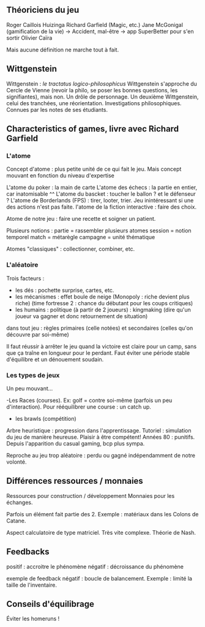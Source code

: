 ## Théoriciens du jeu

Roger Caillois
Huizinga 
Richard Garfield (Magic, etc.)
Jane McGonigal (gamification de la vie) -> Accident, mal-être -> app SuperBetter pour s'en sortir
Olivier Caïra

Mais aucune définition ne marche tout à fait.


## Wittgenstein

Wittgenstein : *le tractatus logico-philosophicus*
Wittgenstein s'approche du Cercle de Vienne (revoir la philo, se poser les bonnes questions, les signifiantes), mais non. Un drôle de personnage.
Un deuxième Wittgenstein, celui des tranchées, une réorientation. Investigations philosophiques. Connues par les notes de ses étudiants.

## Characteristics of games, livre avec Richard Garfield

### L'atome

Concept d'atome : plus petite unité de ce qui fait le jeu. Mais concept mouvant en fonction du niveau d'expertise

L'atome du poker : la main de carte
L'atome des échecs : la partie en entier, car inatomisable ^^
L'atome du bascket : toucher le ballon ? et le défenseur ?
L'atome de Borderlands (FPS) : tirer, looter, trier. Jeu inintéressant si une des actions n'est pas faite.
l'atome de la fiction interactive : faire des choix.

Atome de notre jeu : faire une recette et soigner un patient.


Plusieurs notions : 
partie = rassembler plusieurs atomes
session = notion temporel
match = métarègle
campagne = unité thématique

Atomes "classiques" : collectionner, combiner, etc.

### L'aléatoire

Trois facteurs :

- les dés : pochette surprise, cartes, etc.
- les mécanismes : effet boule de neige (Monopoly : riche devient plus riche) (time fortresse 2 : chance du débutant pour les coups critiques)
- les humains : politique (à partir de 2 joueurs) : kingmaking (dire qu'un joueur va gagner et donc retournement de situation)

dans tout jeu : règles primaires (celle notées) et secondaires (celles qu'on découvre par soi-même)

Il faut réussir à arrêter le jeu quand la victoire est claire pour un camp, sans que ça traîne en longueur pour le perdant.
Faut éviter une période stable d'équilibre et un dénouement soudain.

### Les types de jeux

Un peu mouvant...

-Les Races (courses). Ex: golf = contre soi-même (parfois un peu d'interaction). Pour rééquilibrer une course : un catch up.
- les brawls (compétition)

Arbre heuristique : progression dans l'apprentissage. Tutoriel : simulation du jeu de manière heureuse. Plaisir à être compétent! Années 80 : punitifs. Depuis l'apparition du casual gaming, bcp plus sympa.

Reproche au jeu trop aléatoire : perdu ou gagné indépendamment de notre volonté.


##  Différences ressources / monnaies

Ressources pour construction / développement
Monnaies pour les échanges.

Parfois un élément fait partie des 2. Exemple : matériaux dans les Colons de Catane.

Aspect calculatoire de type matriciel. Très vite complexe. Théorie de Nash.

## Feedbacks

positif : accroitre le phénomène
négatif : décroissance du phénomène

exemple de feedback négatif : boucle de balancement. Exemple : limité la taille de l'inventaire.

## Conseils d'équilibrage
Éviter les homeruns !